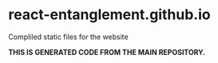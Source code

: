 # react-entanglement.github.io

Compliled static files for the website

**THIS IS GENERATED CODE FROM THE MAIN REPOSITORY.**
